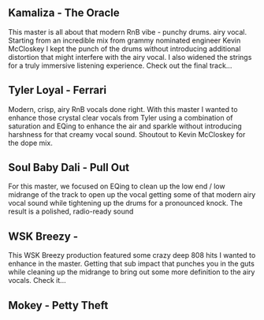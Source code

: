 ## Kamaliza - The Oracle
This master is all about that modern RnB vibe - punchy drums. airy vocal. Starting from an incredible mix from grammy nominated engineer Kevin McCloskey I kept the punch of the drums without introducing additional distortion that might interfere with the airy vocal. I also widened the strings for a truly immersive listening experience. Check out the final track...
## Tyler Loyal - Ferrari
Modern, crisp, airy RnB vocals done right. With this master I wanted to enhance those crystal clear vocals from Tyler using a combination of saturation and EQing to enhance the air and sparkle without introducing harshness for that creamy vocal sound. Shoutout to Kevin McCloskey for the dope mix.
## Soul Baby Dali - Pull Out
For this master, we focused on EQing to clean up the low end / low midrange of the track to open up the vocal getting some of that modern airy vocal sound while tightening up the drums for a pronounced knock. The result is a polished, radio-ready sound
## WSK Breezy - 
This WSK Breezy production featured some crazy deep 808 hits I wanted to enhance in the master. Getting that sub impact that punches you in the guts while cleaning up the midrange to bring out some more definition to the airy vocals. Check it...
## Mokey - Petty Theft

